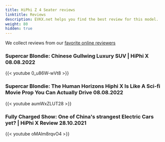 ```yaml
---
title: HiPhi Z 4 Seater reviews
linktitle: Reviews
description: EVKX.net helps you find the best review for this model. 
weight: 80
hidden: true
---
```

<object type="image/svg+xml" data="../modelnavigation.svg"></object>
We collect reviews from our [favorite online reviewers](/guides/evreviewers/)

### Supercar Blondie: Chinese Gullwing Luxury SUV | HiPhi X 08.08.2022

{{< youtube 0_u86W-wVt8 >}}

### Supercar Blondie: The Human Horizons Hiphi X Is Like A Sci-fi Movie Prop You Can Actually Drive 08.08.2022

{{< youtube aumWxZLUT28 >}}

### Fully Charged Show: One of China's strangest Electric Cars yet? | HiPhi X Review 28.10.2021

{{< youtube oMAlm8rqvO4 >}}

